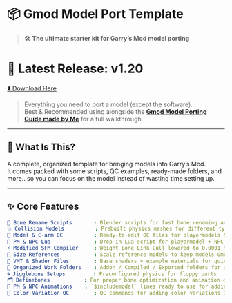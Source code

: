 # 📦 Gmod Model Port Template
> 🛠️ **The ultimate starter kit for Garry’s Mod model porting**

# 💼 Latest Release: **v1.20**
[⬇️ Download Here](../../releases/latest)

> Everything you need to port a model (except the software).  
> Best & Recommended using alongside the [**Gmod Model Porting Guide made by Me**](https://steamcommunity.com/sharedfiles/filedetails/?id=3394845385) for a full walkthrough.

---

## 🎯 What Is This?
A complete, organized template for bringing models into Garry’s Mod.  
It comes packed with some scripts, QC examples, ready-made folders, and more.. so you can focus on the model instead of wasting time setting up.

---

## ✨ Core Features
```yaml
🦴 Bone Rename Scripts       : Blender scripts for fast bone renaming and cleanup
💥 Collision Models          : Prebuilt physics meshes for different types of models
📜 Model & C-arm QC          : Ready-to-edit QC files for playermodels & viewmodels
🤖 PM & NPC Lua              : Drop-in Lua script for playermodel + NPC support
⚡ Modified SFM Compiler     : Weight Bone Link Cull lowered to 0.0001 to avoid deformed meshes and compile high poly models flawlessly.
📏 Size References           : Scale reference models to keep models Gmod-accurate
🎨 VMT & Shader Files        : Base shaders + example materials for quick texturing
📂 Organized Work Folders    : Addon / Compiled / Exported folders for a clean workflow
🌀 Jigglebone Setups         : Preconfigured physics for floppy parts
🗂 Definebones           : For proper bone optimization and animation compatibility during compile
🎯 PM & NPC Animations    : `$includemodel` lines ready to use for adding animations to QC for compiling model with animations
🌈 Color Variation QC        : QC commands for adding color variations into QC for adding skins to the model
